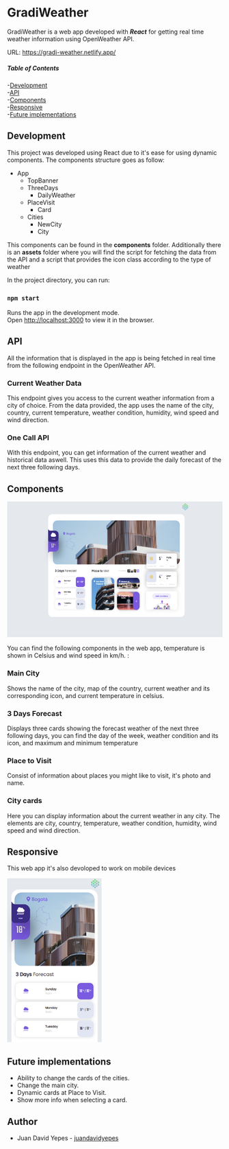 # GradiWeather

GradiWeather is a web app developed with **_React_** for getting real time weather information using OpenWeather API.  

URL: https://gradi-weather.netlify.app/

##### Table of Contents

-[Development](#development)  
-[API](#api)  
-[Components](#components)  
-[Responsive](#responsive)  
-[Future implementations](#future-implementations)  

## Development

This project was developed using React due to it's ease for using dynamic components. The components structure goes as follow:

* App
  * TopBanner
  * ThreeDays
    * DailyWeather    
  * PlaceVisit
    * Card
  * Cities
    *  NewCity
    *  City  

This components can be found in the **components** folder. Additionally there is an **assets** folder where you will find the script for fetching the data from the API and a script that provides the icon class according to the type of weather

In the project directory, you can run:

### `npm start`

Runs the app in the development mode.\
Open [http://localhost:3000](http://localhost:3000) to view it in the browser.

## API

All the information that is displayed in the app is being fetched in real time from the following endpoint in the OpenWeather API.

### Current Weather Data

This endpoint gives you access to the current weather information from a city of choice. From the data provided, the app uses the name of the city, country, current temperature, weather condition, humidity, wind speed and wind direction. 

### One Call API

With this endpoint, you can get information of the current weather and historical data aswell. This uses this data to provide the daily forecast of the next three following days.

## Components

![Screenshot](Screenshot.png)


You can find the following components in the web app, temperature is shown in Celsius and wind speed in km/h. :

### Main City

Shows the name of the city, map of the country, current weather and its corresponding icon, and current temperature in celsius.

### 3 Days Forecast

Displays three cards showing the forecast weather of the next three following days, you can find the day of the week, weather condition and its icon, and maximum and minimum temperature

### Place to Visit

Consist of information about places you might like to visit, it's photo and name.

### City cards

Here you can display information about the current weather in any city. The elements are city, country, temperature, weather condition, humidity, wind speed and wind direction.

## Responsive

This web app it's also devoloped to work on mobile devices  

![Screenshot](ScreenshotMobile.png)

## Future implementations

- Ability to change the cards of the cities.  
- Change the main city.  
- Dynamic cards at Place to Visit.  
- Show more info when selecting a card.

## Author

 - Juan David Yepes - [juandavidyepes](https://github.com/juandavidyepes)
